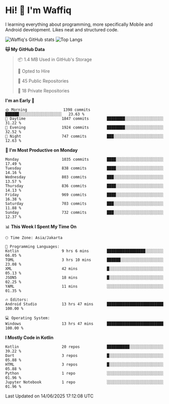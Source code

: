 
# Hi! 👋 I'm Waffiq

I learning everything about programming, more specifically Mobile and Android development. Likes neat and structured code.

<!-- Get to know more about me?

<a href="https://www.linkedin.com/in/waffiqaziz/"><img src="https://img.shields.io/static/v1?label=%20&message=LinkedIn&logo=linkedin&logoColor=white&color=0A66C2&style=for-the-badge" alt="LinkedIn"></a>
<a href="https://www.instagram.com/waffiqaziz/"><img src="https://img.shields.io/static/v1?label=%20&message=instagram&logo=instagram&logoColor=white&labelColor=%23E1306C&color=%23E1306C&style=for-the-badge" alt="Instagram"></a>
<a href="https://web.facebook.com/WaffiqAziz/"><img src="https://img.shields.io/static/v1?label=%20&message=Facebook&logo=facebook&logoColor=white&color=1877F2&style=for-the-badge" alt="Facebook"></a>
<a href="https://twitter.com/waffiqaziz"><img src="https://img.shields.io/static/v1?label=%20&message=X&logo=x&logoColor=white&color=000000&style=for-the-badge" alt="X"></a> -->

![Waffiq's GitHub stats](https://github-readme-stats-eight-theta.vercel.app/api?username=waffiqaziz&show_icons=true&include_all_commits=true&count_private=true&theme=dark)
![Top Langs](https://github-readme-stats.vercel.app/api/top-langs/?username=waffiqaziz&layout=compact&langs_count=8&theme=dark)

<!--START_SECTION:waka-->
**🐱 My GitHub Data** 

> 📦 1.4 MB Used in GitHub's Storage 
 > 
> 💼 Opted to Hire
 > 
> 📜 45 Public Repositories 
 > 
> 🔑 18 Private Repositories 
 > 
**I'm an Early 🐤** 

```text
🌞 Morning                1398 commits        ██████░░░░░░░░░░░░░░░░░░░   23.63 % 
🌆 Daytime                1847 commits        ████████░░░░░░░░░░░░░░░░░   31.22 % 
🌃 Evening                1924 commits        ████████░░░░░░░░░░░░░░░░░   32.52 % 
🌙 Night                  747 commits         ███░░░░░░░░░░░░░░░░░░░░░░   12.63 % 
```
📅 **I'm Most Productive on Monday** 

```text
Monday                   1035 commits        ████░░░░░░░░░░░░░░░░░░░░░   17.49 % 
Tuesday                  838 commits         ████░░░░░░░░░░░░░░░░░░░░░   14.16 % 
Wednesday                803 commits         ███░░░░░░░░░░░░░░░░░░░░░░   13.57 % 
Thursday                 836 commits         ████░░░░░░░░░░░░░░░░░░░░░   14.13 % 
Friday                   969 commits         ████░░░░░░░░░░░░░░░░░░░░░   16.38 % 
Saturday                 703 commits         ███░░░░░░░░░░░░░░░░░░░░░░   11.88 % 
Sunday                   732 commits         ███░░░░░░░░░░░░░░░░░░░░░░   12.37 % 
```


📊 **This Week I Spent My Time On** 

```text
🕑︎ Time Zone: Asia/Jakarta

💬 Programming Languages: 
Kotlin                   9 hrs 6 mins        █████████████████░░░░░░░░   66.05 % 
TOML                     3 hrs 10 mins       ██████░░░░░░░░░░░░░░░░░░░   23.08 % 
XML                      42 mins             █░░░░░░░░░░░░░░░░░░░░░░░░   05.13 % 
JSON5                    18 mins             █░░░░░░░░░░░░░░░░░░░░░░░░   02.25 % 
YAML                     11 mins             ░░░░░░░░░░░░░░░░░░░░░░░░░   01.35 % 

🔥 Editors: 
Android Studio           13 hrs 47 mins      █████████████████████████   100.00 % 

💻 Operating System: 
Windows                  13 hrs 47 mins      █████████████████████████   100.00 % 
```

**I Mostly Code in Kotlin** 

```text
Kotlin                   20 repos            ██████████░░░░░░░░░░░░░░░   39.22 % 
Dart                     3 repos             █░░░░░░░░░░░░░░░░░░░░░░░░   05.88 % 
HTML                     3 repos             █░░░░░░░░░░░░░░░░░░░░░░░░   05.88 % 
Python                   1 repo              ░░░░░░░░░░░░░░░░░░░░░░░░░   01.96 % 
Jupyter Notebook         1 repo              ░░░░░░░░░░░░░░░░░░░░░░░░░   01.96 % 
```




 Last Updated on 14/06/2025 17:12:08 UTC
<!--END_SECTION:waka-->
